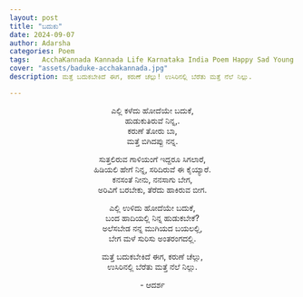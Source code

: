 ```yaml
---
layout: post
title: "ಬದುಕು"
date: 2024-09-07
author: Adarsha
categories: Poem
tags:	AcchaKannada Kannada Life Karnataka India Poem Happy Sad Young me happiness live greatfull uri fire burn benki power force live friends friendship win love success
cover: "assets/baduke-acchakannada.jpg"
description: ಮತ್ತೆ ಬದುಕಬೇಕಿದೆ ಈಗ, ಕರುಣೆ ಚೆಲ್ಲು! ಉಸಿರಿನಲ್ಲಿ ಬೆರೆತು ಮತ್ತೆ ನೆಲೆ ನಿಲ್ಲು.

---
```


<p align ="center"> ಎಲ್ಲಿ ಕಳೆದು ಹೋದೆಯೇ ಬದುಕೆ, <br>
ಹುಡುಕುತಿರುವೆ ನಿನ್ನ,. <br>
ಕರುಣೆ ತೋರು ಬಾ,  <br>
ಮತ್ತೆ ಬಿಗಿದಪ್ಪು ನನ್ನ. </p>

<p align ="center"> ಸುತ್ತಲಿರುವ ಗಾಳಿಯಂಗೆ ಇದ್ದರೂ	 ಸಿಗಲಾರೆ, <br>
ಹಿಡಿಯಲಿ ಹೇಗೆ ನಿನ್ನ, ಸರಿದಿರುವೆ ಈ ಕೈಯ್ಯಾರೆ. <br>
ಕನಸಂತೆ ನೀನು, ನನಸಾಗು ಬೇಗ, <br>
ಅರಿವಿಗೆ ಬರಬೇಕು, ತೆರೆದು ಹಾಕಿರುವ ಬೀಗ. </p>

<p align ="center"> ಎಲ್ಲಿ ಉಳಿದು ಹೋದೆಯೇ ಬದುಕೆ, <br>
ಬಂದ ಹಾದಿಯಲ್ಲಿ ನಿನ್ನ ಹುಡುಕಬೇಕೆ? <br>
ಅಲೆಸಬೇಡ ನನ್ನ ಮುಗಿಯದ ಬಯಲಲ್ಲಿ, <br>
ಬೇಗ ಮಳೆ ಸುರಿಸು ಅಂತರಂಗದಲ್ಲಿ. </p>

<p align ="center"> ಮತ್ತೆ ಬದುಕಬೇಕಿದೆ ಈಗ, ಕರುಣೆ ಚೆಲ್ಲು, <br>
ಉಸಿರಿನಲ್ಲಿ ಬೆರೆತು ಮತ್ತೆ ನೆಲೆ ನಿಲ್ಲು. </p>

<p align ="center"> - ಆದರ್ಶ </p>
